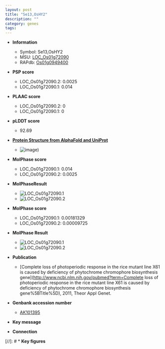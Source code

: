 ```yaml
---
layout: post
title: "Se13,OsHY2"
description: ""
category: genes
tags: 
---
```


* **Information**  
    + Symbol: Se13,OsHY2  
    + MSU: [LOC_Os01g72090](http://rice.plantbiology.msu.edu/cgi-bin/ORF_infopage.cgi?orf=LOC_Os01g72090)  
    + RAPdb: [Os01g0949400](http://rapdb.dna.affrc.go.jp/viewer/gbrowse_details/irgsp1?name=Os01g0949400)  

* **PSP score**  
    + LOC_Os01g72090.2: 0.0025 
    + LOC_Os01g72090.1: 0.014 

* **PLAAC score**  
    + LOC_Os01g72090.2: 0 
    + LOC_Os01g72090.1: 0 

* **pLDDT score**
    + 92.69

* **[Protein Structure from AlphaFold and UniProt](https://www.uniprot.org/uniprotkb/Q5JKX8/entry#structure)**
    + ![image](https://ricepsp.github.io/images/Q5/AF-Q5JKX8-F1.png))

* **MolPhase score**
    + LOC_Os01g72090.1: 0.014
    + LOC_Os01g72090.2: 0.0025

* **MolPhaseResult**
    + ![LOC_Os01g72090.1](https://ricepsp.github.io/pictures/LOC_Os01g/LOC_Os01g72090.1.png)
    + ![LOC_Os01g72090.2](https://ricepsp.github.io/pictures/LOC_Os01g/LOC_Os01g72090.2.png)

* **MolPhase score**
    + LOC_Os01g72090.1: 0.00181329
    + LOC_Os01g72090.2: 0.00009725

* **MolPhase Result**
    + ![LOC_Os01g72090.1](https://304243504.github.io/Pictures/LOC_Os01g/LOC_Os01g72090.1.png)
    + ![LOC_Os01g72090.2](https://304243504.github.io/Pictures/LOC_Os01g/LOC_Os01g72090.2.png)

* **Publication**  
    + [Complete loss of photoperiodic response in the rice mutant line X61 is caused by deficiency of phytochrome chromophore biosynthesis gene](http://www.ncbi.nlm.nih.gov/pubmed?term=Complete loss of photoperiodic response in the rice mutant line X61 is caused by deficiency of phytochrome chromophore biosynthesis gene%5BTitle%5D), 2011, Theor Appl Genet.

* **Genbank accession number**  
    + [AK101395](http://www.ncbi.nlm.nih.gov/nuccore/AK101395)

* **Key message**  

* **Connection**  

[//]: # * **Key figures**  


